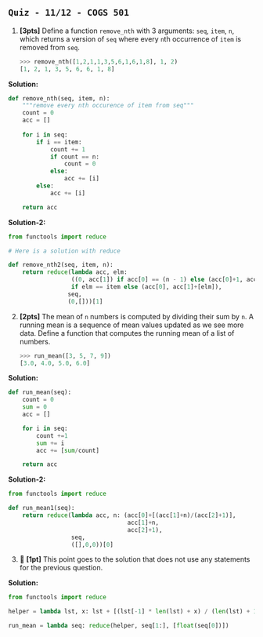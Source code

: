 `Quiz - 11/12 - COGS 501`
-------------------------

1. **[3pts]** Define a function `remove_nth` with 3 arguments: `seq`, `item`,  `n`, which returns a version of `seq` where every `n`th occurrence of `item` is removed from `seq`.
   ```python
   >>> remove_nth([1,2,1,1,3,5,6,1,6,1,8], 1, 2)
   [1, 2, 1, 3, 5, 6, 6, 1, 8]
   ```

**Solution:**

```python
def remove_nth(seq, item, n):
    """remove every nth occurence of item from seq"""
    count = 0
    acc = []
    
    for i in seq:
        if i == item:
            count += 1
            if count == n:
                count = 0
            else:
                acc += [i]
        else:
            acc += [i]

    return acc
```

**Solution-2:**

```python
from functools import reduce

# Here is a solution with reduce

def remove_nth2(seq, item, n):
    return reduce(lambda acc, elm:
                  ((0, acc[1]) if acc[0] == (n - 1) else (acc[0]+1, acc[1]+[elm]) )
                  if elm == item else (acc[0], acc[1]+[elm]),
                 seq,
                 (0,[]))[1]
```

2. **[2pts]** The mean of `n` numbers is computed by dividing their sum by `n`. A running mean is a sequence of mean values updated as we see more data. Define a function that computes the running mean of a list of numbers. 
    ```python
    >>> run_mean([3, 5, 7, 9])
    [3.0, 4.0, 5.0, 6.0]
    ```

**Solution:**

```python
def run_mean(seq):
    count = 0
    sum = 0
    acc = []

    for i in seq:
        count +=1
        sum += i
        acc += [sum/count]

    return acc
```

**Solution-2:**

```python
from functools import reduce

def run_mean1(seq):
    return reduce(lambda acc, n: (acc[0]+[(acc[1]+n)/(acc[2]+1)],
                                  acc[1]+n,
                                  acc[2]+1),
                  seq,
                  ([],0,0))[0]
```

3. 🤑 **[1pt]** This point goes to the solution that does not use any statements for the previous question.

**Solution:**

```python
from functools import reduce

helper = lambda lst, x: lst + [(lst[-1] * len(lst) + x) / (len(lst) + 1)]

run_mean = lambda seq: reduce(helper, seq[1:], [float(seq[0])])
```
